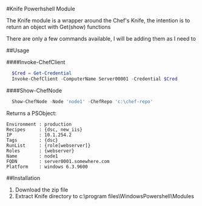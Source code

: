 #Knife Powerhshell Module

The Knife module is a wrapper around the Chef's Knife, the intention is to
return an object with Get(show) functions

There are only a few commands available, I will be adding them as I need to

##Usage

####Invoke-ChefClient
```powershell
  $Cred = Get-Credential
  Invoke-ChefClient -ComputerName Server00001 -Credential $Cred
```
####Show-ChefNode
```powershell
  Show-ChefNode -Node 'node1' -ChefRepo 'c:\chef-repo'
```
Returns a PSObject:
```
Environment : production
Recipes     : {dsc, new_iis}
IP          : 10.1.254.2
Tags        : {dsc}
RunList     : {role[webserver]}
Roles       : {webserver}
Name        : node1
FQDN        : server0001.somewhere.com
Platform    : windows 6.3.9600
```
##Installation
1. Download the zip file
2. Extract Knife directory to c:\program files\WindowsPowershell\Modules
